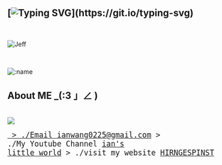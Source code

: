 ## [![Typing SVG](https://readme-typing-svg.demolab.com/?lines=You_are_BABABOI!!!)](https://git.io/typing-svg)
</br>

<p align="left"> <img src="https://i.imgur.com/rephNDd.jpg" alt="Jeff" /> </p>
</br>

![:name](https://count.getloli.com/get/@ianwang0225?theme=gelbooru)

## About ME _(:3 」∠ ) 
<br>
<a href="https://jefftrojan.github.io">
  <img align="center" src="https://github-readme-stats.vercel.app/api?username=ianwang0225&show_icons=true&theme=blue-green&count_private=true&hide=stars" />

<big><pre>
&#62; ./Email
[ianwang0225@gmail.com](ianwang0225@gmail.com)
&#62; ./My Youtube Channel
[ian's little world](https://www.youtube.com/channel/UChDOJicsLU6zBG06MakoN2Q)
&#62; ./visit my website
[HIRNGESPINST](https://ianwang0225.github.io/)
</pre></big>



</br>



